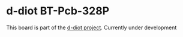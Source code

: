# d-diot BT-Pcb-328P

This board is part of the [d-diot project](https://www.d-diot.com).
Currently under development
